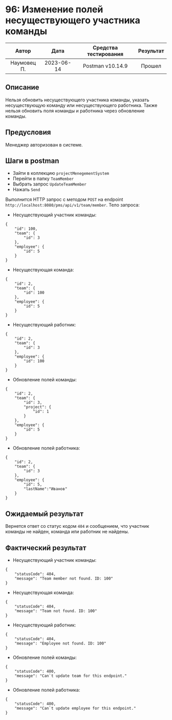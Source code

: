 # 96: Изменение полей несуществующего участника команды

|    Автор    |    Дата    | Средства тестирования | Результат |
|:-----------:|:----------:|:---------------------:|:---------:|
| Наумовец П. | 2023-06-14 |   Postman v10.14.9    |  Прошел   |

## Описание

Нельзя обновить несуществующего участника команды, указать несуществующую команду или несуществующего работника. 
Также нельзя обновить поля команды и работника через обновление команды.

## Предусловия

Менеджер авторизован в системе.

## Шаги в postman

* Зайти в коллекцию `projectMenegementSystem`
* Перейти в папку `TeamMember`
* Выбрать запрос `UpdateTeamMember`
* Нажать `Send`

Выполнится HTTP запрос с методом `POST` на endpoint `http://localhost:8080/pms/api/v1/team/member`. Тело запроса:

* Несуществующий участник команды:

```
{
    "id": 100,
    "team": {
        "id": 3
    },
    "employee": {
        "id": 5
    }
}
```

* Несуществующая команда:

```
{
    "id": 2,
    "team": {
        "id": 100
    },
    "employee": {
        "id": 5
    }
}
```

* Несуществующий работник:

```
{
    "id": 2,
    "team": {
        "id": 3
    },
    "employee": {
        "id": 100
    }
}
```

* Обновление полей команды:

```
{
    "id": 2,
    "team": {
        "id": 3,
        "project": {
            "id": 1
        }
    },
    "employee": {
        "id": 5 
    }
}
```

* Обновление полей работника:

```
{
    "id": 2,
    "team": {
        "id": 3
    },
    "employee": {
        "id": 5,
        "lastName":"Иванов" 
    }
}
```

## Ожидаемый результат

Вернется ответ со статус кодом `404` и сообщением, что участник команды не найден, команда или работник не найдены.

## Фактический результат

* Несуществующий участник команды:

```
{
    "statusCode": 404,
    "message": "Team member not found. ID: 100"
}
```

* Несуществующая команда:

```
{
    "statusCode": 404,
    "message": "Team not found. ID: 100"
}
```

* Несуществующий работник:

```
{
    "statusCode": 404,
    "message": "Employee not found. ID: 100"
}
```

* Обновление полей команды:

```
{
    "statusCode": 400,
    "message": "Can`t update team for this endpoint."
}
```

* Обновление полей работника:

```
{
    "statusCode": 400,
    "message": "Can`t update employee for this endpoint."
}
```